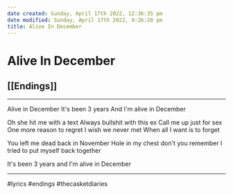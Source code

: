 ```yaml
---
date created: Sunday, April 17th 2022, 12:36:35 pm
date modified: Sunday, April 17th 2022, 9:26:20 pm
title: Alive In December
---
```

# Alive In December
## [[Endings]]

---

Alive in December
It's been 3 years
And I'm alive in December

Oh she hit me with a text
Always bullshit with this ex
Call me up just for sex
One more reason to regret
I wish we never met
When all I want is to forget

You left me dead back in November
Hole in my chest don't you remember
I tried to put myself back together

It's been 3 years
and I'm alive in December

---

#lyrics #endings  #thecasketdiaries

